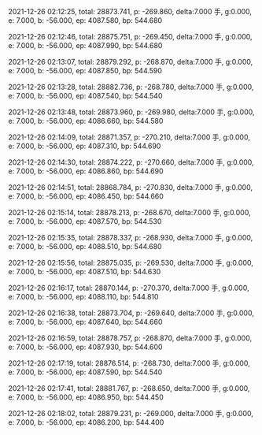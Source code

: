 2021-12-26 02:12:25, total: 28873.741, p: -269.860, delta:7.000 手, g:0.000, e: 7.000, b: -56.000, ep: 4087.580, bp: 544.680

2021-12-26 02:12:46, total: 28875.751, p: -269.450, delta:7.000 手, g:0.000, e: 7.000, b: -56.000, ep: 4087.990, bp: 544.680

2021-12-26 02:13:07, total: 28879.292, p: -268.870, delta:7.000 手, g:0.000, e: 7.000, b: -56.000, ep: 4087.850, bp: 544.590

2021-12-26 02:13:28, total: 28882.736, p: -268.780, delta:7.000 手, g:0.000, e: 7.000, b: -56.000, ep: 4087.540, bp: 544.540

2021-12-26 02:13:48, total: 28873.960, p: -269.980, delta:7.000 手, g:0.000, e: 7.000, b: -56.000, ep: 4086.660, bp: 544.580

2021-12-26 02:14:09, total: 28871.357, p: -270.210, delta:7.000 手, g:0.000, e: 7.000, b: -56.000, ep: 4087.310, bp: 544.690

2021-12-26 02:14:30, total: 28874.222, p: -270.660, delta:7.000 手, g:0.000, e: 7.000, b: -56.000, ep: 4086.860, bp: 544.690

2021-12-26 02:14:51, total: 28868.784, p: -270.830, delta:7.000 手, g:0.000, e: 7.000, b: -56.000, ep: 4086.450, bp: 544.660

2021-12-26 02:15:14, total: 28878.213, p: -268.670, delta:7.000 手, g:0.000, e: 7.000, b: -56.000, ep: 4087.570, bp: 544.530

2021-12-26 02:15:35, total: 28878.337, p: -268.930, delta:7.000 手, g:0.000, e: 7.000, b: -56.000, ep: 4088.510, bp: 544.680

2021-12-26 02:15:56, total: 28875.035, p: -269.530, delta:7.000 手, g:0.000, e: 7.000, b: -56.000, ep: 4087.510, bp: 544.630

2021-12-26 02:16:17, total: 28870.144, p: -270.370, delta:7.000 手, g:0.000, e: 7.000, b: -56.000, ep: 4088.110, bp: 544.810

2021-12-26 02:16:38, total: 28873.704, p: -269.640, delta:7.000 手, g:0.000, e: 7.000, b: -56.000, ep: 4087.640, bp: 544.660

2021-12-26 02:16:59, total: 28878.757, p: -268.870, delta:7.000 手, g:0.000, e: 7.000, b: -56.000, ep: 4087.930, bp: 544.600

2021-12-26 02:17:19, total: 28876.514, p: -268.730, delta:7.000 手, g:0.000, e: 7.000, b: -56.000, ep: 4087.590, bp: 544.540

2021-12-26 02:17:41, total: 28881.767, p: -268.650, delta:7.000 手, g:0.000, e: 7.000, b: -56.000, ep: 4086.950, bp: 544.450

2021-12-26 02:18:02, total: 28879.231, p: -269.000, delta:7.000 手, g:0.000, e: 7.000, b: -56.000, ep: 4086.200, bp: 544.400